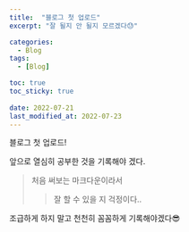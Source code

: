 ```yaml
---
title:  "블로그 첫 업로드"
excerpt: "잘 될지 안 될지 모르겠다😓"

categories:
  - Blog
tags:
  - [Blog]

toc: true
toc_sticky: true
 
date: 2022-07-21
last_modified_at: 2022-07-23
---
```


블로그 첫 업로드!  
 
앞으로 열심히 공부한 것을 기록해야 겠다.

> 처음 써보는 마크다운이라서
>> 잘 할 수 있을 지 걱정이다..
 
조급하게 하지 말고 천천히 꼼꼼하게 기록해야겠다😎

